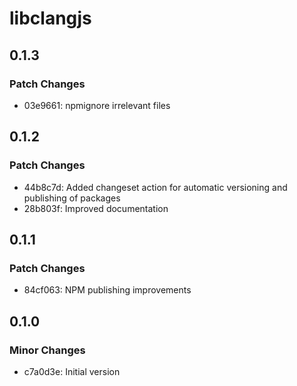 # libclangjs

## 0.1.3

### Patch Changes

- 03e9661: npmignore irrelevant files

## 0.1.2

### Patch Changes

- 44b8c7d: Added changeset action for automatic versioning and publishing of packages
- 28b803f: Improved documentation

## 0.1.1

### Patch Changes

- 84cf063: NPM publishing improvements

## 0.1.0

### Minor Changes

- c7a0d3e: Initial version
